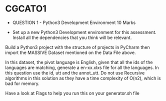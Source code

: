 # CGCATO1
- QUESTION 1 - Python3 Development Environment					         10 Marks

- Set up a new Python3 Development environment for this assessment. Install all the dependencies that you think will be relevant. 

Build a Python3 project with the structure of projects in PyCharm then import the MASSIVE Dataset mentioned on the Data File above. 

In this dataset, the pivot language is English, given that all the ids of the languages are matching, generate a en-xx.xlxs file for all the languages. In this question use the id, utt and the annot_utt.  Do not use Recursive algorithms in this solution as they have a time complexity of O(n2), which is bad for memory. 

Have a look at Flags to help you run this on your generator.sh file
